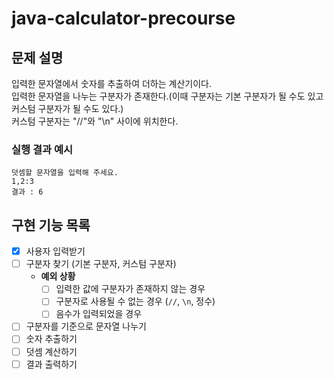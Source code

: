 # java-calculator-precourse

## 문제 설명
입력한 문자열에서 숫자를 추출하여 더하는 계산기이다.    
입력한 문자열을 나누는 구분자가 존재한다.(이때 구분자는 기본 구분자가 될 수도 있고 커스텀 구분자가 될 수도 있다.)    
커스텀 구분자는 "//"와 "\n" 사이에 위치한다.

### 실행 결과 예시

    덧셈할 문자열을 입력해 주세요.
    1,2:3
    결과 : 6

## 구현 기능 목록
- [x] 사용자 입력받기
- [ ] 구분자 찾기 (기본 구분자, 커스텀 구분자)
  - **예외 상황**
    - [ ] 입력한 값에 구분자가 존재하지 않는 경우
    - [ ] 구분자로 사용될 수 없는 경우 (`//`, `\n`, 정수)
    - [ ] 음수가 입력되었을 경우
- [ ] 구분자를 기준으로 문자열 나누기
- [ ] 숫자 추출하기 
- [ ] 덧셈 계산하기
- [ ] 결과 출력하기